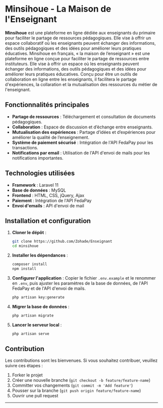 # Minsihoue - La Maison de l'Enseignant

**Minsihoue** est une plateforme en ligne dédiée aux enseignants du primaire pour faciliter le partage de ressources pédagogiques. Elle vise à offrir un espace collaboratif où les enseignants peuvent échanger des informations, des outils pédagogiques et des idées pour améliorer leurs pratiques éducatives.
Minsihoue en français, « la maison de l’enseignant » est une plateforme en ligne conçue
pour faciliter le partage de ressources entre instituteurs. Elle vise à offrir un espace où les
enseignants peuvent échanger des informations, des outils pédagogiques et des idées pour
améliorer leurs pratiques éducatives. Conçu pour être un outils de collaboration en ligne entre les enseignants, il facilitera le partage d'expériences, la collaration et la mutualisation des ressources du métier de l'enseignant. 
<br>
## Fonctionnalités principales

- **Partage de ressources** : Téléchargement et consultation de documents pédagogiques.
- **Collaboration** : Espace de discussion et d’échange entre enseignants.
- **Mutualisation des expériences** : Partage d’idées et d’expériences pour améliorer la qualité de l’enseignement.
- **Système de paiement sécurisé** : Intégration de l'API FedaPay pour les transactions.
- **Notifications par email** : Utilisation de l'API d'envoi de mails pour les notifications importantes.

## Technologies utilisées

- **Framework** : Laravel 11
- **Base de données** : MySQL
- **Frontend** : HTML, CSS, jQuery, Ajax
- **Paiement** : Intégration de l'API FedaPay
- **Envoi d'emails** : API d'envoi de mail

## Installation et configuration

1. **Cloner le dépôt** :
   ```bash
   git clone https://github.com/Zohade/Enseignant
   cd minsihoue
   ```

2. **Installer les dépendances** :
   ```bash
   composer install
   npm install
   ```

3. **Configurer l'application** :
   Copier le fichier `.env.example` et le renommer en `.env`, puis ajuster les paramètres de la base de données, de l'API FedaPay et de l'API d'envoi de mails.

   ```bash
   php artisan key:generate
   ```

4. **Migrer la base de données** :
   ```bash
   php artisan migrate
   ```

5. **Lancer le serveur local** :
   ```bash
   php artisan serve
   ```

## Contribution

Les contributions sont les bienvenues. Si vous souhaitez contribuer, veuillez suivre ces étapes :

1. Forker le projet
2. Créer une nouvelle branche (`git checkout -b feature/feature-name`)
3. Committer vos changements (`git commit -m 'Add feature'`)
4. Pousser sur la branche (`git push origin feature/feature-name`)
5. Ouvrir une pull request

---

